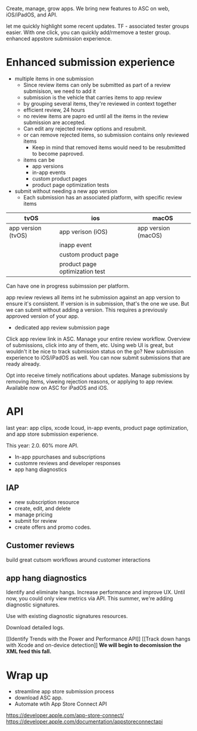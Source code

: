 Create, manage, grow apps.  We bring new features to ASC on web, iOS/iPadOS, and API.

let me quickly highlight some recent updates.
TF - associated tester groups easier.  With one click, you can quickly add/rmemove a tester group.
enhanced appstore submission experience.

# Enhanced submission experience
* multiple items in one submission
	* Since review items can only be submitted as part of a review submisison, we need to add it
	* submission is the vehicle that carries items to app review
	* by grouping several items, they're reviewed in context together
	* efficient review, 24 hours
	* no review items are papro ed until all the items in the review submission are accepted.
	* Can edit any rejected review options and resubmit.  
	* or can remove rejected items, so submission contains only reviewed items
		* Keep in mind that removed items would need to be resubmitted to become paproved.
	* items can be 
		* app versions
		* in-app events
		* custom product pages
		* product page optimization tests
* submit without needing a new app version
	* Each submission has an associated platform, with specific review items

| tvOS               | ios                            | macOS               |
| ------------------ | ------------------------------ | ------------------- |
| app version (tvOS) | app verison (iOS)              | app version (macOS) |
|                    | inapp event                    |                     |
|                    | custom product page            |                     |
|                    | product page optimization test |                     |
Can have one in progress subimssion per platform.  

app review reviews all items int he submission against an app version to ensure it's consistent.  If version is in submission, that's the one we use.  But we can submit without adding a version.  This requires a previously approved version of your app.


* dedicated app review submission page

Click app review link in ASC.  Manage your entire review workflow.  Overview of submissions, click into any of them, etc.  Using web UI is great, but wouldn't it be nice to track submission status on the go?  New submission experience to iOS/iPadOS as well.  You can now submit submissions that are ready already.

Opt into receive timely notifications about updates.  Manage submissions by removing items, viweing rejection reasons, or applying to app review.  Available now on ASC for iPadOS and iOS.

# API
last year: app clips, xcode lcoud, in-app events, product page optimization, and app store submission experience.  

This year: 2.0.  60% more API.  

* In-app ppurchases and subscriptions
* customre reviews and developer responses
* app hang diagnostics

## IAP
* new subscription resource
* create, edit, and delete
* manage pricing
* submit for review
* create offers and promo codes.

## Customer reviews
build great cutsom workflows around customer interactions

## app hang diagnostics
Identify and eliminate hangs.  Increase performance and improve UX.  Until now, you could only view metrics via API.  This summer, we're adding diagnostic signatures.  

Use with existing diagnostic signatures resources.

Download detailed logs.

[[Identify Trends with the Power and Performance API]]
[[Track down hangs with Xcode and on-device detection]]
**We will begin to decomission the XML feed this fall.**

# Wrap up
* streamline app store submission process
* download ASC app.
* Automate wtih App Store Connect API




https://developer.apple.com/app-store-connect/
https://developer.apple.com/documentation/appstoreconnectapi
